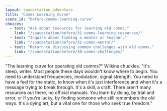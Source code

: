 ```yaml
---
layout: spacestation_adventure
title: "Comms Learning Curve"
scene_id: "before-comms-learning-curve"
choices:
  - text: "Ask about resources for learning old comms."
    link: "/spacestation/before/31-comms-learning-resources/"
  - text: "Inquire about finding a mentor or teacher."
    link: "/spacestation/before/32-comms-mentor/"
  - text: "Return to discussing common challenges with old comms."
    link: "/spacestation/before/30-comms-challenges/"
---
```


"The learning curve for operating old comms?" Wilkins chuckles. "It's steep, writer. Most people these days wouldn't know where to begin. You need to understand frequencies, modulation, signal strength. You need to have a feel for the static, to know when it's just interference and when it's a message trying to break through. It's a skill, a craft. There aren't many resources out there, no official manuals. You learn by doing, by trial and error, or if you're lucky, by finding someone who still remembers the old ways. It's a dying art, but a vital one for those who seek true freedom."
